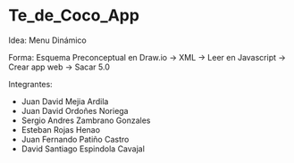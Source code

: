 # Te_de_Coco_App

Idea: Menu Dinámico

Forma: Esquema Preconceptual en Draw.io -> XML -> Leer en Javascript -> Crear app web -> Sacar 5.0

Integrantes:

- Juan David Mejia Ardila
- Juan David Ordoñes Noriega
- Sergio Andres Zambrano Gonzales
- Esteban Rojas Henao
- Juan Fernando Patiño Castro
- David Santiago Espindola Cavajal
